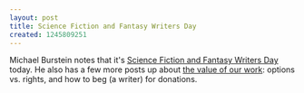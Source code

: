 ```yaml
---
layout: post
title: Science Fiction and Fantasy Writers Day
created: 1245809251
---
```

Michael Burstein notes that it's [Science Fiction and Fantasy Writers Day](http://mabfan.livejournal.com/441609.html) today.  He also has a few more posts up about [the value of our work](http://mabfan.livejournal.com/tag/the+value+of+our+work): options vs. rights, and how to beg (a writer) for donations.

